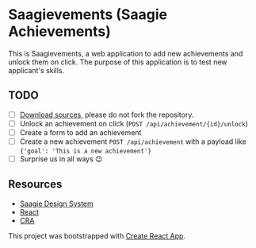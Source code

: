# Saagievements (Saagie Achievements)

This is Saagievements, a web application to add new achievements and unlock them
on click. The purpose of this application is to test new applicant's skills.

## TODO

- [ ] [Download sources](https://github.com/saagie/saagievements/archive/master.zip), please do not fork the repository.
- [ ] Unlock an achievement on click (`POST /api/achievement/{id}/unlock`)
- [ ] Create a form to add an achievement
- [ ] Create a new achievement `POST /api/achievement` with a payload like `{'goal': 'This is a new achievement'}`
- [ ] Surprise us in all ways 😉

## Resources

* [Saagie Design System](https://go.saagie.com/design-system)
* [React](https://reactjs.org/)
* [CRA](https://create-react-app.dev/)

This project was bootstrapped with [Create React App](https://github.com/facebook/create-react-app).
